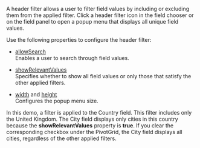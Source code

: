 A header filter allows a user to filter field values by including or excluding them from the applied filter. Click a header filter icon in the field chooser or on the field panel to open a popup menu that displays all unique field values.

Use the following properties to configure the header filter:

- [allowSearch](/Documentation/ApiReference/UI_Components/dxPivotGrid/Configuration/headerFilter/#allowSearch)     
Enables a user to search through field values.

- [showRelevantValues](/Documentation/ApiReference/UI_Components/dxPivotGrid/Configuration/headerFilter/#showRelevantValues)       
Specifies whether to show all field values or only those that satisfy the other applied filters.

- [width](/Documentation/ApiReference/UI_Components/dxPivotGrid/Configuration/headerFilter/#width) and [height](/Documentation/ApiReference/UI_Components/dxPivotGrid/Configuration/headerFilter/#height)     
Configures the popup menu size.

In this demo, a filter is applied to the Country field. This filter includes only the United Kingdom. The City field displays only cities in this country because the **showRelevantValues** property is **true**. If you clear the corresponding checkbox under the PivotGrid, the City field displays all cities, regardless of the other applied filters.